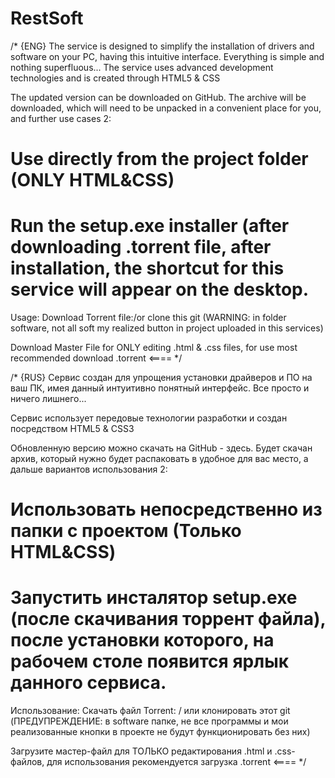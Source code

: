 # RestSoft

/* {ENG}
The service is designed to simplify the installation of drivers and software on your PC, having this intuitive interface. Everything is simple and nothing superfluous...
The service uses advanced development technologies and is created through HTML5 & CSS

The updated version can be downloaded on GitHub. The archive will be downloaded, which will need to be unpacked in a convenient place for you, and further use cases 2:

# Use directly from the project folder (ONLY HTML&CSS)

# Run the setup.exe installer (after downloading .torrent file, after installation, the shortcut for this service will appear on the desktop.

Usage: Download Torrent file:/or clone this git (WARNING: in folder software, not all soft my realized button in project uploaded in this services)

Download Master File for ONLY editing .html & .css files, for use most recommended download .torrent <====
*/

/* {RUS}
Сервис создан для упрощения установки драйверов и ПО на ваш ПК, имея данный интуитивно понятный интерфейс. Все просто и ничего лишнего...

Сервис использует передовые технологии разработки и создан посредством HTML5 & CSS3

Обновленную версию можно скачать на GitHub - здесь. Будет скачан архив, который нужно будет распаковать в удобное для вас место, а дальше вариантов использования 2:

# Использовать непосредственно из папки с проектом (Только HTML&CSS)

# Запустить инсталятор setup.exe (после скачивания торрент файла), после установки которого, на рабочем столе появится ярлык данного сервиса.

Использование: Скачать файл Torrent: / или клонировать этот git (ПРЕДУПРЕЖДЕНИЕ: в software папке, не все программы и мои реализованные кнопки в проекте не будут функционировать без них)

Загрузите мастер-файл для ТОЛЬКО редактирования .html и .css-файлов, для использования рекомендуется загрузка .torrent <====
*/
